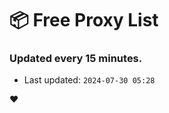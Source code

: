 # :package: Free Proxy List
### Updated every 15 minutes.

- Last updated: `2024-07-30 05:28`

:heart:
